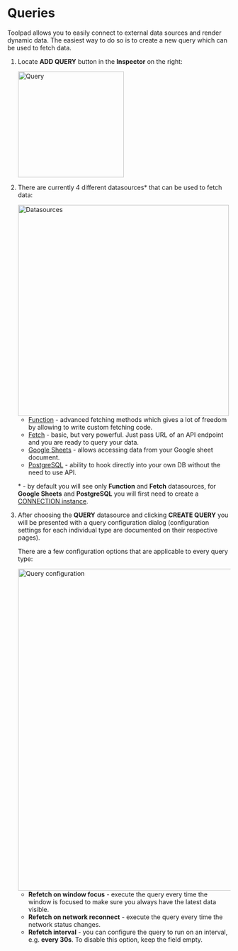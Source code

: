 # Queries

<p class="description">Toolpad allows you to easily connect to external data sources and render dynamic data. The easiest way to do so is to create a new query which can be used to fetch data.</p>

1. Locate **ADD QUERY** button in the **Inspector** on the right:

   <img src="/static/toolpad/docs/query-1.png" alt="Query" width="239px" />

2. There are currently 4 different datasources\* that can be used to fetch data:

   <img src="/static/toolpad/docs/query-2.png" alt="Datasources" width="476px" />

   - [Function](/toolpad/connecting-to-datasources/function/) - advanced fetching methods which gives a lot of freedom by allowing to write custom fetching code.
   - [Fetch](/toolpad/connecting-to-datasources/fetch/) - basic, but very powerful. Just pass URL of an API endpoint and you are ready to query your data.
   - [Google Sheets](/toolpad/connecting-to-datasources/google-sheets/) - allows accessing data from your Google sheet document.
   - [PostgreSQL](/toolpad/connecting-to-datasources/postgre-sql/) - ability to hook directly into your own DB without the need to use API.

   \* - by default you will see only **Function** and **Fetch** datasources, for **Google Sheets** and **PostgreSQL** you will first need to create a [CONNECTION instance](/toolpad/connecting-to-datasources/connections/).

3. After choosing the **QUERY** datasource and clicking **CREATE QUERY** you will be presented with a query configuration dialog (configuration settings for each individual type are documented on their respective pages).

   There are a few configuration options that are applicable to every query type:

   <img src="/static/toolpad/docs/query-3.png" alt="Query configuration" width="726px" />

   - **Refetch on window focus** - execute the query every time the window is focused to make sure you always have the latest data visible.
   - **Refetch on network reconnect** - execute the query every time the network status changes.
   - **Refetch interval** - you can configure the query to run on an interval, e.g. **every 30s**. To disable this option, keep the field empty.
